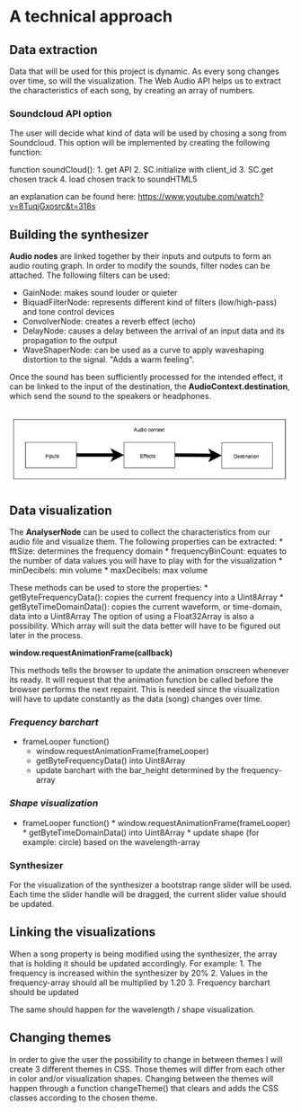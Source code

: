 # A technical approach

## Data extraction
Data that will be used for this project is dynamic. As every song changes over time, so will the visualization.
The Web Audio API helps us to extract the characteristics of each song, by creating an array of numbers.

### Soundcloud API option 
The user will decide what kind of data will be used by chosing a song from Soundcloud. 
This option will be implemented by creating the following function: 
 
 function soundCloud(): 
     1. get API
     2. SC.initialize with client_id 
     3. SC.get chosen track
     4. load chosen track to soundHTML5

an explanation can be found here: https://www.youtube.com/watch?v=8TuqjGxosrc&t=318s

## Building the synthesizer
**Audio nodes** are linked together by their inputs and outputs to form an audio routing graph. 
In order to modify the sounds, filter nodes can be attached. The following filters can be used: 
  * GainNode: makes sound louder or quieter 
  * BiquadFilterNode: represents different kind of filters (low/high-pass) and tone control devices
  * ConvolverNode: creates a reverb effect (echo)
  * DelayNode: causes a delay between the arrival of an input data and its propagation to the output
  * WaveShaperNode: can be used as a curve to apply waveshaping distortion to the signal. "Adds a warm feeling".
  
Once the sound has been sufficiently processed for the intended effect, it can be linked to the input of the destination, the **AudioContext.destination**, which send the sound to the speakers or headphones.

![](doc/audiocontext.png)

## Data visualization
The **AnalyserNode** can be used to collect the characteristics from our audio file and visualize them.
The following properties can be extracted: 
       * fftSize: determines the frequency domain
       * frequencyBinCount: equates to the number of data values you will have to play with for the visualization
       * minDecibels: min volume
       * maxDecibels: max volume
   
   These methods can be used to store the properties:
       * getByteFrequencyData(): copies the current frequency into a Uint8Array
       * getByteTimeDomainData(): copies the current waveform, or time-domain, data into a Uint8Array
The option of using a Float32Array is also a possibility. Which array will suit the data better will have to be figured out later in the process.

**window.requestAnimationFrame(callback)**

This methods tells the browser to update the animation onscreen whenever its ready. It will request that the animation function be called before the browser performs the next repaint. This is needed since the visualization will have to update constantly as the data (song) changes over time.

### *Frequency barchart*
  * frameLooper function()
       * window.requestAnimationFrame(frameLooper)
       * getByteFrequencyData() into Uint8Array
       * update barchart with the bar_height determined by the frequency-array
             
### *Shape visualization*
   * frameLooper function()
         * window.requestAnimationFrame(frameLooper)
         * getByteTimeDomainData() into Uint8Array
         * update shape (for example: circle) based on the wavelength-array 

### Synthesizer 
For the visualization of the synthesizer a bootstrap range slider will be used.
Each time the slider handle will be dragged, the current slider value should be updated.

## Linking the visualizations
When a song property is being modified using the synthesizer, the array that is holding it should be updated accordingly. 
For example:
      1.  The frequency is increased within the synthesizer by 20%
      2.  Values in the frequency-array should all be multiplied by 1.20 
      3.  Frequency barchart should be updated   
      
The same should happen for the wavelength / shape visualization.

## Changing themes
In order to give the user the possibility to change in between themes I will create 3 different themes in CSS. Those themes will differ from each other in color and/or visualization shapes. Changing between the themes will happen through a function changeTheme() that clears and adds the CSS classes according to the chosen theme. 
